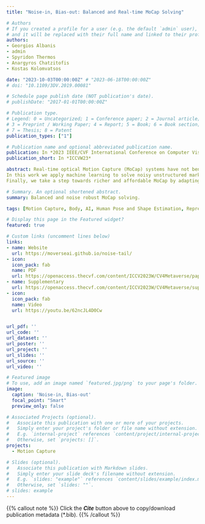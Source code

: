 ```yaml
---
title: "Noise-in, Bias-out: Balanced and Real-time MoCap Solving"

# Authors
# If you created a profile for a user (e.g. the default `admin` user), write the username (folder name) here 
# and it will be replaced with their full name and linked to their profile.
authors:
- Georgios Albanis
- admin
- Spyridon Thermos
- Anargyros Chatzitofis
- Kostas Kolomvatsos  

date: "2023-10-03T00:00:00Z" # "2023-06-18T00:00:00Z"
# doi: "10.1109/3DV.2019.00081"

# Schedule page publish date (NOT publication's date).
# publishDate: "2017-01-01T00:00:00Z"

# Publication type.
# Legend: 0 = Uncategorized; 1 = Conference paper; 2 = Journal article;
# 3 = Preprint / Working Paper; 4 = Report; 5 = Book; 6 = Book section;
# 7 = Thesis; 8 = Patent
publication_types: ["1"]

# Publication name and optional abbreviated publication name.
publication: In *2023 IEEE/CVF International Conference on Computer Vision Workshops (ICCVW)*
publication_short: In *ICCVW23*

abstract: Real-time optical Motion Capture (MoCap) systems have not benefited from the advances in modern data-driven modeling.
In this work we apply machine learning to solve noisy unstructured marker estimates in real-time and deliver robust marker-based MoCap even when using sparse affordable sensors. To achieve this we focus on a number of challenges related to model training, namely the sourcing of training data and their long-tailed distribution. Leveraging representation learning we design a technique for imbalanced regression that requires no additional data or labels and improves the performance of our model in rare and challenging poses. By relying on a unified representation, we show that training such a model is not bound to high-end MoCap training data acquisition, and instead, can exploit the advances in marker-less MoCap to acquire the necessary data.
Finally, we take a step towards richer and affordable MoCap by adapting a body model-based inverse kinematics solution to account for measurement and inference uncertainty, further improving performance and robustness.

# Summary. An optional shortened abstract.
summary: Balanced and noise robust MoCap solving.

tags: [Motion Capture, Body, AI, Human Pose and Shape Estimation, Representation Learning, Robust Optimization]

# Display this page in the Featured widget?
featured: true

# Custom links (uncomment lines below)
links:
- name: Website
  url: https://moverseai.github.io/noise-tail/
- icon:
  icon_pack: fab
  name: PDF
  url: https://openaccess.thecvf.com/content/ICCV2023W/CV4Metaverse/papers/Albanis_Noise-in_Bias-out_Balanced_and_Real-Time_MoCap_Solving_ICCVW_2023_paper.pdf
- name: Supplementary
  url: https://openaccess.thecvf.com/content/ICCV2023W/CV4Metaverse/supplemental/Albanis_Noise-in_Bias-out_Balanced_ICCVW_2023_supplemental.zip
- icon:
  icon_pack: fab
  name: Video
  url: https://youtu.be/62ncJL4D0Cw


url_pdf: ''
url_code: ''
url_dataset: ''
url_poster: ''
url_project: ''
url_slides: ''
url_source: ''
url_video: ''

# Featured image
# To use, add an image named `featured.jpg/png` to your page's folder. 
image:
  caption: 'Noise-in, Bias-out'
  focal_point: "Smart"
  preview_only: false

# Associated Projects (optional).
#   Associate this publication with one or more of your projects.
#   Simply enter your project's folder or file name without extension.
#   E.g. `internal-project` references `content/project/internal-project/index.md`.
#   Otherwise, set `projects: []`.
projects:
  - Motion Capture

# Slides (optional).
#   Associate this publication with Markdown slides.
#   Simply enter your slide deck's filename without extension.
#   E.g. `slides: "example"` references `content/slides/example/index.md`.
#   Otherwise, set `slides: ""`.
# slides: example
---
```


{{% callout note %}}
Click the ***Cite*** button above to copy/download publication metadata (*.bib).
{{% /callout %}}

<!-- 
{{% callout note %}}
Create your slides in Markdown - click the *Slides* button to check out the example.
{{% /callout %}}

Supplementary notes can be added here, including [code, math, and images](https://wowchemy.com/docs/writing-markdown-latex/). 
-->
